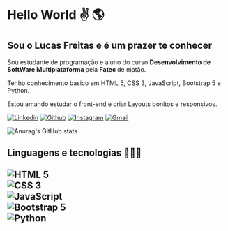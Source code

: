 <h1>Hello World ✌️ 🌎</h2> 
<h2>Sou o Lucas Freitas e é um prazer te conhecer</h2> 
<p> Sou estudante de programação e aluno do curso 
<strong> Desenvolvimento de SoftWare Multiplataforma </strong> pela <strong> Fatec </Strong> de matão.</p>
<p>Tenho conhecimento basico em HTML 5, CSS 3, JavaScript, Bootstrap 5 e Python.</p>

<p>Estou amando estudar o front-end e criar Layouts bonitos e responsivos.</p>

[![Linkedin](https://img.shields.io/badge/LinkedIn-0077B5?style=for-the-badge&logo=linkedin&logoColor=white)](https://www.linkedin.com/in/lucas-freitas-32b618141/)
[![Github](	https://img.shields.io/badge/GitHub-100000?style=for-the-badge&logo=github&logoColor=white)](https://github.com/Lucas-A-Freitas)
[![Instagram](https://img.shields.io/badge/Instagram-E4405F?style=for-the-badge&logo=instagram&logoColor=white)](https://www.instagram.com/luasc_fre/)
<a href="mailto:lucasfreitas693@gmail.com?subject=Contato atraves do GitHub" title="">![Gmail](https://img.shields.io/badge/Gmail-D14836?style=for-the-badge&logo=gmail&logoColor=white)</a>


![Anurag's GitHub stats](https://github-readme-stats.vercel.app/api?username=Lucas-A-Freitas&show_icons=true&theme=merko)

<h2>Linguagens e tecnologias 👨🏻‍💻 

<div style='display: inline_block'> </br>
    <img alt="HTML 5" src="https://img.shields.io/badge/HTML5-E34F26?style=for-the-badge&logo=html5&logoColor=white">
</div>

<div style='display: inline_block'>
    <img alt="CSS 3" src="https://img.shields.io/badge/CSS3-1572B6?style=for-the-badge&logo=css3&logoColor=white">
</div>

<div style='display: inline_block'>
    <img alt="JavaScript" src="https://img.shields.io/badge/JavaScript-F7DF1E?style=for-the-badge&logo=javascript&logoColor=black">
</div>

<div style='display: inline_block'>
    <img alt="Bootstrap 5" src="https://img.shields.io/badge/JavaScript-323330?style=for-the-badge&logo=javascript&logoColor=F7DF1E">
</div>

<div style='display: inline_block'>
    <img alt="Python" src="https://img.shields.io/badge/Python-3776AB?style=for-the-badge&logo=python&logoColor=white">
</div>
